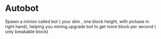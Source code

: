 # Autobot
Spawn a minion called bot ( your skin , one block height, with pickaxe in right hand), helping you mining,upgrade bot to get more block per second ( only breakable block)
